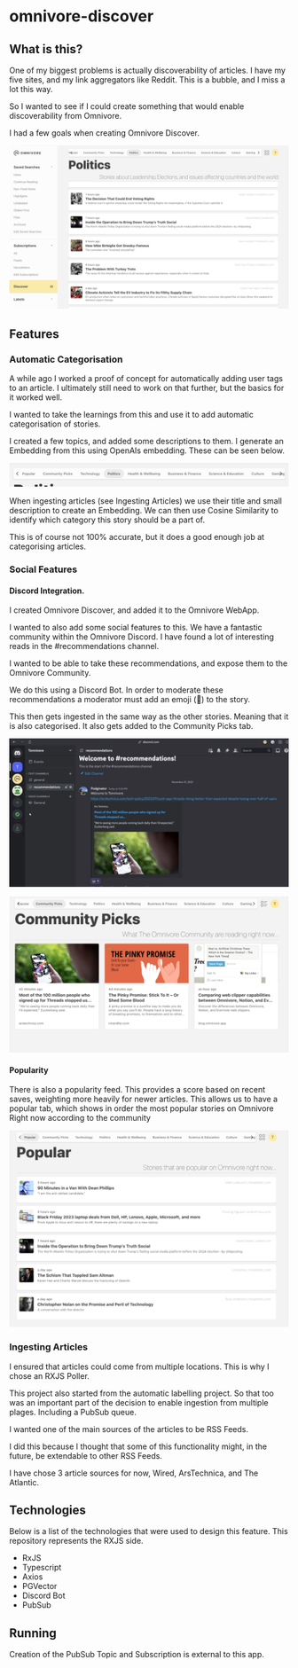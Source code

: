 # omnivore-discover


## What is this?  

One of my biggest problems is actually discoverability of articles. I have my five sites, and my link aggregators like Reddit. This is a bubble, and I miss a lot this way.

So I wanted to see if I could create something that would enable discoverability from Omnivore.

I had a few goals when creating Omnivore Discover.

![Example Screen](./docs/example.png)

## Features

### Automatic Categorisation

A while ago I worked a proof of concept for automatically adding user tags to an article. I ultimately still need to work on that further, but the basics for it worked well.

I wanted to take the learnings from this and use it to add automatic categorisation of stories.

I created a few topics, and added some descriptions to them. I generate an Embedding from this using OpenAIs embedding. These can be seen below.

![Topics](./docs/topic-tab.png)

When ingesting articles (see Ingesting Articles) we use their title and small description to create an Embedding. We can then use Cosine Similarity to identify which category this story should be a part of.

This is of course not 100% accurate, but it does a good enough job at categorising articles.

### Social Features
#### Discord Integration.

I created Omnivore Discover, and added it to the Omnivore WebApp.

I wanted to also add some social features to this. We have a fantastic community within the Omnivore Discord. I have found a lot of interesting reads in the #recommendations channel.

I wanted to be able to take these recommendations, and expose them to the Omnivore Community.

We do this using a Discord Bot. In order to moderate these recommendations a moderator must add an emoji (🦥) to the story.

This then gets ingested in the same way as the other stories. Meaning that it is also categorised. It also gets added to the Community Picks tab.

![Tomnivore Slack](./docs/tomnivore.png)

![community tab](./docs/community.png)

#### Popularity

There is also a popularity feed. This provides a score based on recent saves, weighting more heavily for newer articles. This allows us to have a popular tab, which shows in order the most popular stories on Omnivore Right now according to the community

![Popular Items](./docs/popular.png)

### Ingesting Articles

I ensured that articles could come from multiple locations. This is why I chose an RXJS Poller.

This project also started from the automatic labelling project. So that too was an important part of the decision to enable ingestion from multiple plages. Including a PubSub queue.

I wanted one of the main sources of the articles to be RSS Feeds.

I did this because I thought that some of this functionality might, in the future, be extendable to other RSS Feeds.

I have chose 3 article sources for now, Wired, ArsTechnica, and The Atlantic.

## Technologies

Below is a list of the technologies that were used to design this feature. This repository represents the RXJS side.

* RxJS 
* Typescript 
* Axios 
* PGVector
* Discord Bot
* PubSub

## Running

Creation of the PubSub Topic and Subscription is external to this app.
